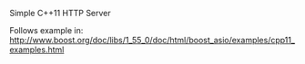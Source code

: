 Simple C++11 HTTP Server

Follows example in:
http://www.boost.org/doc/libs/1_55_0/doc/html/boost_asio/examples/cpp11_examples.html